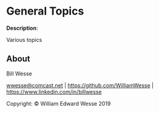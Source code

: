 
# General Topics

**Description**:

Various topics

## About

Bill Wesse

wwesse@comcast.net |
https://github.com/WilliamWesse |
https://www.linkedin.com/in/billwesse

Copyright: © William Edward Wesse 2019
